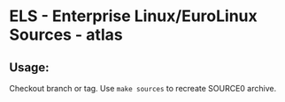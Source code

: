 # ELS - Enterprise Linux/EuroLinux Sources - atlas
 
## Usage:
  Checkout branch or tag. Use `make sources` to recreate  SOURCE0 archive.
